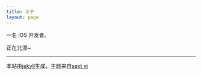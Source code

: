 ```yaml
---
title: 关于
layout: page
---
```




一名 iOS 开发者。 

正在北漂~

---
本站由<a href="https://github.com/jekyll/jekyll" title="jekyll">jekyll</a>生成，主题来自<a href="https://github.com/waynezhang/blog" title="sext vi">sext vi</a>

